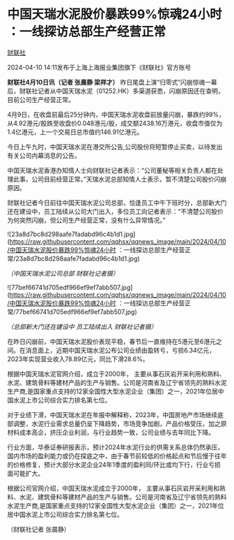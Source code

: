 # 中国天瑞水泥股价暴跌99%惊魂24小时 ：一线探访总部生产经营正常

[](https://news.qq.com/omn/author/8QMb33lb64IasDg%3D)

[财联社](https://news.qq.com/omn/author/8QMb33lb64IasDg%3D)

2024-04-10 14:11发布于上海上海报业集团旗下《财联社》官方账号

**财联社4月10日讯（记者 张晨静 梁祥才）**
昨日尾盘上演“归零式”闪崩惊魂一幕后，财联社记者从中国天瑞水泥（01252.HK）多渠道获悉，闪崩原因还在查明，目前公司生产经营正常。

4月9日，在收盘前最后25分钟内，中国天瑞水泥收盘前放量闪崩，暴跌约99%，从4.92港元/股跌至收盘价0.048港元/股，成交额2438.16万港元，收盘市值仅为1.4亿港元，上一个交易日总市值约146.91亿港元。

今日上午九时，中国天瑞水泥在港交所公告,公司股份将短暂停止买卖，以待发出有关公司内幕消息的公告。

中国天瑞水泥香港办知情人士向财联社记者表示：“公司董秘等相关负责人都在处理此事，公司目前经营正常。”天瑞水泥总部知情人士表示，暂不清楚公司股价闪崩原因。

财联社记者今日前往中国天瑞水泥公司总部，恰逢员工中午下班时分，总部新大门还在建设中，员工陆续从公司大门出入，多位员工向记者表示：“不清楚公司股价为何突然闪崩，但公司生产经营正常，没有什么异常情况。”

![23a8d7bc8d298aafe7fadabd96c4b1d1.jpg](https://raw.githubusercontent.com/qqhsx/qqnews_image/main/2024/04/10/中国天瑞水泥股价暴跌99%惊魂24小时 ：一线探访总部生产经营正常/23a8d7bc8d298aafe7fadabd96c4b1d1.jpg)

_（中国天瑞水泥公司总部 财联社记者摄）_

![77bef66741d705edf966ef9ef7abb507.jpg](https://raw.githubusercontent.com/qqhsx/qqnews_image/main/2024/04/10/中国天瑞水泥股价暴跌99%惊魂24小时 ：一线探访总部生产经营正常/77bef66741d705edf966ef9ef7abb507.jpg)

_（总部新大门还在建设中 员工陆续出入 财联社记者摄）_

在昨日闪崩前，中国天瑞水泥股价表现平稳，春节后一直维持在5港元至6港元之间。在消息面上，近期中国天瑞水泥公布公司业绩由盈转亏，亏损6.34亿元，2023年实现营业收入78.89亿元，同比下滑28.6%。

根据中国天瑞水泥官网介绍，成立于2000年，
主要从事石灰岩开采利用和熟料、水泥、建筑骨料等建材产品的生产与销售。公司是河南省及辽宁省领先的熟料水泥生产商,是国家重点支持的12家全国性大型水泥企业（集团）之一，2021年位居中国水泥上市公司综合实力排名第七位。

对于业绩下滑，中国天瑞水泥在年报中解释称，2023年，中国房地产市场继续底部调整，水泥行业需求总量仍呈下降趋势，市场竞争加剧，产品价格受压，加之原材料成本高企，挤压企业利润，与行业趋势一致，公司业绩与去年同比下降。

行业方面，华泰证券研报表示，预计2024年水泥行业的供需关系总体仍然承压，国内市场的盈利能力或仍在探底之中，由于春节前较低的价格起点和节后慢于往年的价格修复，预计大部分水泥企业24年1季度的盈利同/环比或均下行，行业亏损面可能扩大。

根据公司官网介绍，中国天瑞水泥成立于2000年，
主要从事石灰岩开采利用和熟料、水泥、建筑骨料等建材产品的生产与销售。公司是河南省及辽宁省领先的熟料水泥生产商,是国家重点支持的12家全国性大型水泥企业（集团）之一，2021年位居中国水泥上市公司综合实力排名第七位。

（财联社记者 张晨静）

